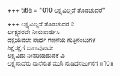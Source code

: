 +++
title = "010 ಲಕ್ಷ್ಯವಿಲ್ಲದೆ ತೊಡಚುವರೆ"

+++
ಲಕ್ಷ್ಯವಿಲ್ಲದೆ ತೊಡಚುವರೆ ನಿ  
ರ್ಲಕ್ಷ್ಯಶರವೇ ನೀನುಪಾರ್ಜಿಸಿ  
ದಕ್ಷಯವಲೇ ಪಾರ್ಥ ಗಣನೆಯ ಗುತ್ತಿನಂಬುಗಳೆ   
ಶಿಕ್ಷೆರಕ್ಷೆಗೆ ಬಾಣವೊಂದೇ  
ಲಕ್ಷ್ಯವಿದು ನೀನರಿಯದುದಕೆ ವಿ  
ಲಕ್ಷ್ಯನಾದೆನು ನಾನೆನುತ ಮುನಿ ನುಡಿದನರ್ಜುನಗೆ       ॥10॥